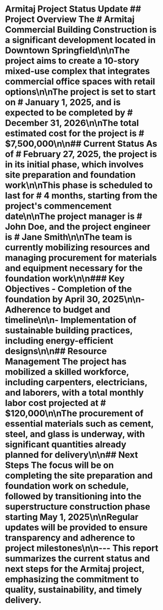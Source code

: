 # Armitaj Project Status Update ## Project Overview The # Armitaj Commercial Building Construction is a significant development located in Downtown Springfield\n\nThe project aims to create a 10-story mixed-use complex that integrates commercial office spaces with retail options\n\nThe project is set to start on # January 1, 2025, and is expected to be completed by # December 31, 2026\n\nThe total estimated cost for the project is # $7,500,000\n\n## Current Status As of # February 27, 2025, the project is in its initial phase, which involves site preparation and foundation work\n\nThis phase is scheduled to last for # 4 months, starting from the project's commencement date\n\nThe project manager is # John Doe, and the project engineer is # Jane Smith\n\nThe team is currently mobilizing resources and managing procurement for materials and equipment necessary for the foundation work\n\n### Key Objectives - Completion of the foundation by April 30, 2025\n\n- Adherence to budget and timeline\n\n- Implementation of sustainable building practices, including energy-efficient designs\n\n## Resource Management The project has mobilized a skilled workforce, including carpenters, electricians, and laborers, with a total monthly labor cost projected at # $120,000\n\nThe procurement of essential materials such as cement, steel, and glass is underway, with significant quantities already planned for delivery\n\n## Next Steps The focus will be on completing the site preparation and foundation work on schedule, followed by transitioning into the superstructure construction phase starting May 1, 2025\n\nRegular updates will be provided to ensure transparency and adherence to project milestones\n\n--- This report summarizes the current status and next steps for the Armitaj project, emphasizing the commitment to quality, sustainability, and timely delivery.
